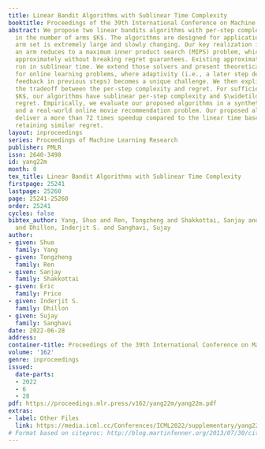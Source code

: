 ```yaml
---
title: Linear Bandit Algorithms with Sublinear Time Complexity
booktitle: Proceedings of the 39th International Conference on Machine Learning
abstract: We propose two linear bandits algorithms with per-step complexity sublinear
  in the number of arms $K$. The algorithms are designed for applications where the
  arm set is extremely large and slowly changing. Our key realization is that choosing
  an arm reduces to a maximum inner product search (MIPS) problem, which can be solved
  approximately without breaking regret guarantees. Existing approximate MIPS solvers
  run in sublinear time. We extend those solvers and present theoretical guarantees
  for online learning problems, where adaptivity (i.e., a later step depends on the
  feedback in previous steps) becomes a unique challenge. We then explicitly characterize
  the tradeoff between the per-step complexity and regret. For sufficiently large
  $K$, our algorithms have sublinear per-step complexity and $\widetilde O(\sqrt{T})$
  regret. Empirically, we evaluate our proposed algorithms in a synthetic environment
  and a real-world online movie recommendation problem. Our proposed algorithms can
  deliver a more than 72 times speedup compared to the linear time baselines while
  retaining similar regret.
layout: inproceedings
series: Proceedings of Machine Learning Research
publisher: PMLR
issn: 2640-3498
id: yang22m
month: 0
tex_title: Linear Bandit Algorithms with Sublinear Time Complexity
firstpage: 25241
lastpage: 25260
page: 25241-25260
order: 25241
cycles: false
bibtex_author: Yang, Shuo and Ren, Tongzheng and Shakkottai, Sanjay and Price, Eric
  and Dhillon, Inderjit S. and Sanghavi, Sujay
author:
- given: Shuo
  family: Yang
- given: Tongzheng
  family: Ren
- given: Sanjay
  family: Shakkottai
- given: Eric
  family: Price
- given: Inderjit S.
  family: Dhillon
- given: Sujay
  family: Sanghavi
date: 2022-06-28
address:
container-title: Proceedings of the 39th International Conference on Machine Learning
volume: '162'
genre: inproceedings
issued:
  date-parts:
  - 2022
  - 6
  - 28
pdf: https://proceedings.mlr.press/v162/yang22m/yang22m.pdf
extras:
- label: Other Files
  link: https://media.icml.cc/Conferences/ICML2022/supplementary/yang22m-supp.zip
# Format based on citeproc: http://blog.martinfenner.org/2013/07/30/citeproc-yaml-for-bibliographies/
---
```

